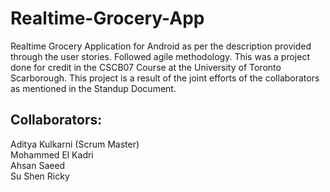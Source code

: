 # Realtime-Grocery-App
Realtime Grocery Application for Android as per the description provided through the user stories. Followed agile methodology. 
This was a project done for credit in the CSCB07 Course at the University of Toronto Scarborough.
This project is a result of the joint efforts of the collaborators as mentioned in the Standup Document.

## Collaborators:
Aditya Kulkarni (Scrum Master) \
Mohammed El Kadri \
Ahsan Saeed \
Su Shen Ricky
